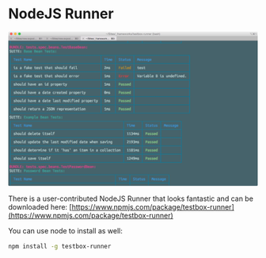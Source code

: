 # NodeJS Runner

![](../../.gitbook/assets/testbox-node.png)

There is a user-contributed NodeJS Runner that looks fantastic and can be downloaded here: [https://www.npmjs.com/package/testbox-runner](https://www.npmjs.com/package/testbox-runner)

You can use node to install as well:

```bash
npm install -g testbox-runner
```
